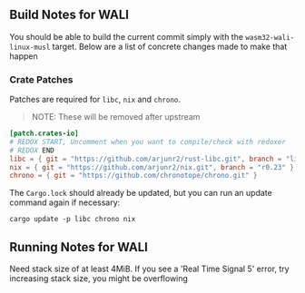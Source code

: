 ## Build Notes for WALI

You should be able to build the current commit simply with the 
`wasm32-wali-linux-musl` target.
Below are a list of concrete changes made to make that happen

### Crate Patches

Patches are required for `libc`, `nix` and `chrono`.
> NOTE: These will be removed after upstream

```toml
[patch.crates-io]
# REDOX START, Uncomment when you want to compile/check with redoxer
# REDOX END
libc = { git = "https://github.com/arjunr2/rust-libc.git", branch = "libc-0.2" }
nix = { git = "https://github.com/arjunr2/nix.git", branch = "r0.23" }
chrono = { git = "https://github.com/chronotope/chrono.git" }
```

The `Cargo.lock` should already be updated, but you can run an update command
again if necessary:
```shell
cargo update -p libc chrono nix
```

## Running Notes for WALI

Need stack size of at least 4MiB. If you see a 'Real Time Signal 5' error, try increasing stack size,
you might be overflowing
